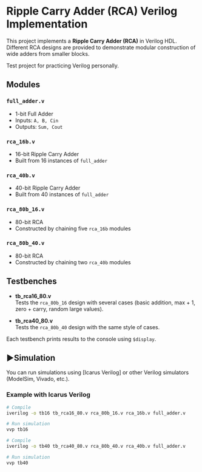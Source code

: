 # Ripple Carry Adder (RCA) Verilog Implementation

This project implements a **Ripple Carry Adder (RCA)** in Verilog HDL.  
Different RCA designs are provided to demonstrate modular construction of wide adders from smaller blocks.

Test project for practicing Verilog personally.

##  Modules

### `full_adder.v`
- 1-bit Full Adder
- Inputs: `A, B, Cin`
- Outputs: `Sum, Cout`

### `rca_16b.v`
- 16-bit Ripple Carry Adder
- Built from 16 instances of `full_adder`

### `rca_40b.v`
- 40-bit Ripple Carry Adder
- Built from 40 instances of `full_adder`

### `rca_80b_16.v`
- 80-bit RCA
- Constructed by chaining five `rca_16b` modules

### `rca_80b_40.v`
- 80-bit RCA
- Constructed by chaining two `rca_40b` modules

##  Testbenches

- **tb_rca16_80.v**  
  Tests the `rca_80b_16` design with several cases (basic addition, max + 1, zero + carry, random large values).

- **tb_rca40_80.v**  
  Tests the `rca_80b_40` design with the same style of cases.

Each testbench prints results to the console using `$display`.

## ▶Simulation

You can run simulations using [Icarus Verilog] or other Verilog simulators (ModelSim, Vivado, etc.).

### Example with Icarus Verilog

```bash
# Compile
iverilog -o tb16 tb_rca16_80.v rca_80b_16.v rca_16b.v full_adder.v

# Run simulation
vvp tb16

# Compile
iverilog -o tb40 tb_rca40_80.v rca_80b_40.v rca_40b.v full_adder.v

# Run simulation
vvp tb40
